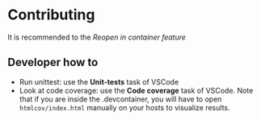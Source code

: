 # Contributing

It is recommended to the *Reopen in container feature*

## Developer how to

- Run unittest: use the **Unit-tests** task of VSCode
- Look at code coverage: use the **Code coverage** task of VSCode.
Note that if you are inside the .devcontainer,
you will have to open `htmlcov/index.html` manually on your hosts to visualize results.

